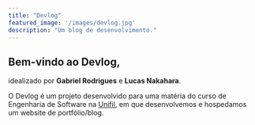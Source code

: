```yaml
---
title: "Devlog"
featured_image: '/images/devlog.jpg'
description: "Um blog de desenvolvimento."
---
```


Bem-vindo ao Devlog,
---
idealizado por **Gabriel Rodrigues** e **Lucas Nakahara**.

O Devlog é um projeto desenvolvido para uma matéria do curso de Engenharia de Software na [Unifil](https://unifil.br/), em que desenvolvemos e hospedamos um website de portfólio/blog.